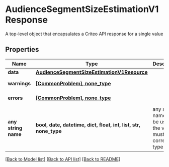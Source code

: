 # AudienceSegmentSizeEstimationV1Response

A top-level object that encapsulates a Criteo API response for a single value

## Properties
Name | Type | Description | Notes
------------ | ------------- | ------------- | -------------
**data** | [**AudienceSegmentSizeEstimationV1Resource**](AudienceSegmentSizeEstimationV1Resource.md) |  | [optional] 
**warnings** | [**[CommonProblem], none_type**](CommonProblem.md) |  | [optional] [readonly] 
**errors** | [**[CommonProblem], none_type**](CommonProblem.md) |  | [optional] [readonly] 
**any string name** | **bool, date, datetime, dict, float, int, list, str, none_type** | any string name can be used but the value must be the correct type | [optional]

[[Back to Model list]](../README.md#documentation-for-models) [[Back to API list]](../README.md#documentation-for-api-endpoints) [[Back to README]](../README.md)


